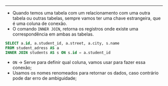 ___
- Quando temos uma tabela com um relacionamento com uma outra tabela ou outras tabelas, sempre vamos ter uma chave estrangeira, que é uma coluna de conexão.
- O comando `INNER JOIN`, retorna os registros onde existe uma correspondência em ambas as tabelas.
```sql
SELECT a.id, a.student_id, a.street, a.city, s.name
FROM student_adress AS a
INNER JOIN students AS s ON s.id = a.student_id
```
- `ON` -> Serve para definir qual coluna, vamos usar para fazer essa conexão;
- Usamos os nomes renomeados para retornar os dados, caso contrário pode dar erro de ambiguidade;